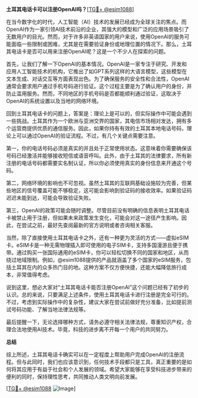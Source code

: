 **土耳其电话卡可以注册OpenAI吗？**[[TG💪+ @esim1088](https://t.me/s/esim1088)]

在当今数字化的时代，人工智能（AI）技术的发展已经成为全球关注的焦点。而OpenAI作为一家引领AI技术前沿的企业，其强大的模型和广泛的应用场景吸引了无数用户的目光。然而，对于许多非英语国家的用户来说，使用OpenAI的服务可能面临一些限制或困难，尤其是在需要验证身份或地理位置的情况下。那么，土耳其电话卡是否可以用来注册OpenAI呢？这是一个不少人在探索的问题。

首先，让我们了解一下OpenAI的基本情况。OpenAI是一家专注于研究、开发和应用人工智能技术的机构，它推出了如GPT系列这样的大语言模型，这些模型在文本生成、对话交互等方面表现出色。为了确保服务的安全性和合法性，OpenAI通常会要求用户通过手机号码进行验证。这个过程主要是为了确认用户的身份，并防止滥用服务。然而，不同地区的手机号码是否都能顺利通过验证，这取决于OpenAI的系统设置以及当地的网络环境。

回到土耳其电话卡的问题上，答案是：理论上是可以的，但实际操作中可能会遇到一些挑战。土耳其作为一个欧洲与亚洲交界的国家，其电信市场相对发达，拥有多个运营商提供优质的通信服务。因此，如果你持有有效的土耳其本地电话号码，理论上可以通过OpenAI的验证流程。不过，有几个关键点需要注意。

第一，你的电话号码必须是真实的并且处于正常使用状态。这意味着你需要确保该号码已经激活并能够接收短信或语音呼叫。此外，由于土耳其的法律要求，所有新注册的电话号码都需要实名制认证，所以你必须使用真实的身份信息来开通这个号码。

第二，网络环境的影响也不可忽视。虽然土耳其的互联网基础设施较为完善，但某些地区的信号覆盖可能不够稳定，这可能会影响到验证码的接收效率。如果验证码迟迟未能到达，可能会导致验证失败。

第三，OpenAI的政策可能会随时调整。尽管目前没有明确的信息表明土耳其电话卡被禁止用于注册，但如果未来政策发生变化，可能会对这一途径产生影响。因此，在尝试之前，最好先查阅最新的官方说明或者咨询相关客服。

当然，除了直接使用土耳其电话卡之外，还有一种更为灵活的方式——虚拟eSIM卡。eSIM卡是一种无需物理插入即可使用的电子SIM卡，支持多国漫游且便于携带。通过购买一张国际通用的eSIM卡，你可以轻松切换不同的国家和地区，从而绕过地域限制。例如，@esim1088提供的产品就涵盖了多个国家的eSIM服务，包括土耳其在内的众多热门目的地。这种方案不仅方便快捷，还能大幅降低旅行成本，非常值得考虑。

说到这里，想必大家对“土耳其电话卡能否注册OpenAI”这个问题已经有了初步的认识。总的来说，只要满足上述条件，使用土耳其电话卡进行注册是完全可行的。不过，考虑到实际操作中的复杂性，建议大家在尝试前做好充分准备，比如提前测试号码功能、了解当地法律法规等。

最后提醒一下，无论选择哪种方式，请务必遵守相关法律法规，尊重知识产权，合理合法地使用AI技术。毕竟，科技的进步离不开每一个用户的共同努力。

**总结**

综上所述，土耳其电话卡确实可以在一定程度上帮助用户完成OpenAI的注册流程。但与此同时，我们也应该意识到，任何技术手段都只是工具，真正重要的是如何将其应用于有益于社会和个人发展的领域。希望大家能够在享受科技进步带来的便利的同时，保持理性思考，共同推动人类文明向前发展。

[[TG💪+ @esim1088](https://t.me/s/esim1088) ![Image](https://i.postimg.cc/4NQfJmqS/Snipaste-2025-05-13-00-14-12.png)]
